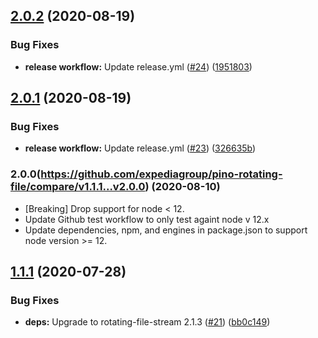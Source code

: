 ## [2.0.2](https://github.com/expediagroup/pino-rotating-file/compare/v2.0.1...v2.0.2) (2020-08-19)


### Bug Fixes

* **release workflow:** Update release.yml ([#24](https://github.com/expediagroup/pino-rotating-file/issues/24)) ([1951803](https://github.com/expediagroup/pino-rotating-file/commit/1951803758ec06624e7f1125230c7588c49e31e6))

## [2.0.1](https://github.com/expediagroup/pino-rotating-file/compare/v2.0.0...v2.0.1) (2020-08-19)


### Bug Fixes

* **release workflow:** Update release.yml ([#23](https://github.com/expediagroup/pino-rotating-file/issues/23)) ([326635b](https://github.com/expediagroup/pino-rotating-file/commit/326635b00615e2740563fc015949e9d604389dd4))

### 2.0.0(https://github.com/expediagroup/pino-rotating-file/compare/v1.1.1...v2.0.0) (2020-08-10)

- [Breaking] Drop support for node < 12.
- Update Github test workflow to only test againt node v 12.x
- Update dependencies, npm, and engines in package.json to support node version >= 12.

## [1.1.1](https://github.com/expediagroup/pino-rotating-file/compare/v1.1.0...v1.1.1) (2020-07-28)

### Bug Fixes

* **deps:** Upgrade to rotating-file-stream 2.1.3 ([#21](https://github.com/expediagroup/pino-rotating-file/issues/21)) ([bb0c149](https://github.com/expediagroup/pino-rotating-file/commit/bb0c1492e79812d5003f69aa01e963288ff49e23))
